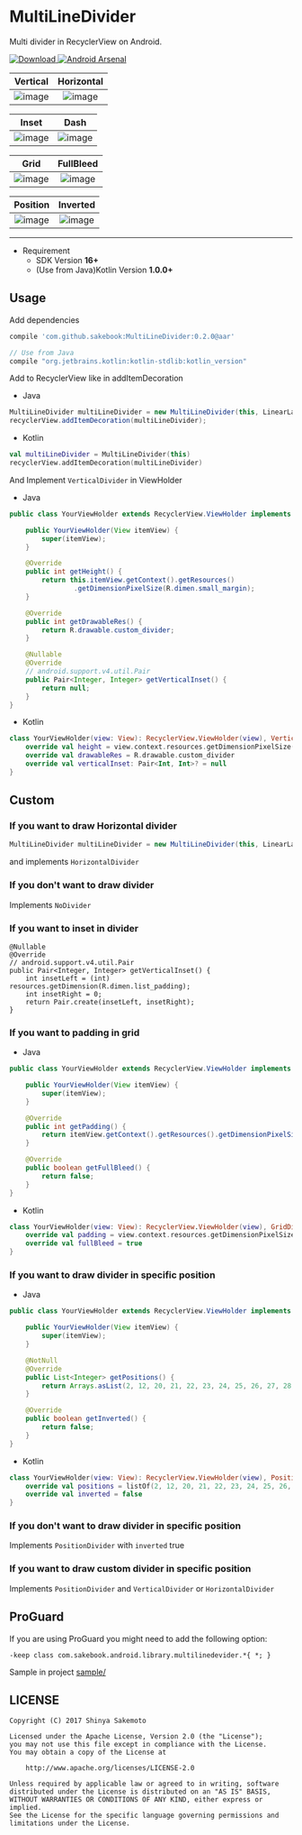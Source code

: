 MultiLineDivider
============
Multi divider in RecyclerView on Android.

[ ![Download](https://api.bintray.com/packages/sakebook/maven/MultiLineDivider/images/download.svg) ](https://bintray.com/sakebook/maven/MultiLineDivider/_latestVersion) [![Android Arsenal](https://img.shields.io/badge/Android%20Arsenal-MultiLineDivider-brightgreen.svg?style=flat)](https://android-arsenal.com/details/1/5735)

|Vertical|Horizontal|
|:---:|:---:|
|![image](https://raw.githubusercontent.com/sakebook/MultiLineDivider/master/art/vertical.png)|![image](https://raw.githubusercontent.com/sakebook/MultiLineDivider/master/art/horizontal.png)|

|Inset|Dash|
|:---:|:---:|
|![image](https://raw.githubusercontent.com/sakebook/MultiLineDivider/master/art/inset.png)|![image](https://raw.githubusercontent.com/sakebook/MultiLineDivider/master/art/dash.png)|

|Grid|FullBleed|
|:---:|:---:|
|![image](https://raw.githubusercontent.com/sakebook/MultiLineDivider/master/art/grid.png)|![image](https://raw.githubusercontent.com/sakebook/MultiLineDivider/master/art/full_bleed.png)|

|Position|Inverted|
|:---:|:---:|
|![image](https://raw.githubusercontent.com/sakebook/MultiLineDivider/master/art/position.png)|![image](https://raw.githubusercontent.com/sakebook/MultiLineDivider/master/art/position_inverted.png)|

---


- Requirement
  - SDK Version __16+__
  - (Use from Java)Kotlin Version __1.0.0+__ 


## Usage
Add dependencies

```gradle
compile 'com.github.sakebook:MultiLineDivider:0.2.0@aar'

// Use from Java
compile "org.jetbrains.kotlin:kotlin-stdlib:kotlin_version"
```

Add to RecyclerView like in addItemDecoration

- Java

```java
MultiLineDivider multiLineDivider = new MultiLineDivider(this, LinearLayout.VERTICAL);
recyclerView.addItemDecoration(multiLineDivider);
```

- Kotlin

```kotlin
val multiLineDivider = MultiLineDivider(this)
recyclerView.addItemDecoration(multiLineDivider)
```

And Implement `VerticalDivider` in ViewHolder

- Java

```java
public class YourViewHolder extends RecyclerView.ViewHolder implements VerticalDivider {

    public YourViewHolder(View itemView) {
        super(itemView);
    }

    @Override
    public int getHeight() {
        return this.itemView.getContext().getResources()
                .getDimensionPixelSize(R.dimen.small_margin);
    }

    @Override
    public int getDrawableRes() {
        return R.drawable.custom_divider;
    }

    @Nullable
    @Override
    // android.support.v4.util.Pair
    public Pair<Integer, Integer> getVerticalInset() {
        return null;
    }
}
```

- Kotlin

```kotlin
class YourViewHolder(view: View): RecyclerView.ViewHolder(view), VerticalDivider {
    override val height = view.context.resources.getDimensionPixelSize(R.dimen.small_margin)
    override val drawableRes = R.drawable.custom_divider
    override val verticalInset: Pair<Int, Int>? = null
}
```


## Custom
### If you want to draw Horizontal divider

```java
MultiLineDivider multiLineDivider = new MultiLineDivider(this, LinearLayout.HORIZONTAL);
```

and implements `HorizontalDivider`


### If you __don't__ want to draw divider

Implements `NoDivider`

### If you want to inset in divider

```
@Nullable
@Override
// android.support.v4.util.Pair
public Pair<Integer, Integer> getVerticalInset() {
    int insetLeft = (int) resources.getDimension(R.dimen.list_padding);
    int insetRight = 0;
    return Pair.create(insetLeft, insetRight);
}

```

### If you want to padding in grid

- Java

```java
public class YourViewHolder extends RecyclerView.ViewHolder implements GridDivider {

    public YourViewHolder(View itemView) {
        super(itemView);
    }

    @Override
    public int getPadding() {
        return itemView.getContext().getResources().getDimensionPixelSize(R.dimen.tiny_margin);
    }

    @Override
    public boolean getFullBleed() {
        return false;
    }
}
```

- Kotlin

```kotlin
class YourViewHolder(view: View): RecyclerView.ViewHolder(view), GridDivider {
    override val padding = view.context.resources.getDimensionPixelSize(R.dimen.grid_padding)
    override val fullBleed = true
}
```

### If you want to draw divider in specific position

- Java

```java
public class YourViewHolder extends RecyclerView.ViewHolder implements PositionDivider {

    public YourViewHolder(View itemView) {
        super(itemView);
    }

    @NotNull
    @Override
    public List<Integer> getPositions() {
        return Arrays.asList(2, 12, 20, 21, 22, 23, 24, 25, 26, 27, 28, 29, 32, 42); // include "2"
    }

    @Override
    public boolean getInverted() {
        return false;
    }
}
```

- Kotlin

```kotlin
class YourViewHolder(view: View): RecyclerView.ViewHolder(view), PositionDivider {
    override val positions = listOf(2, 12, 20, 21, 22, 23, 24, 25, 26, 27, 28, 29, 32, 42)
    override val inverted = false
}
```

### If you __don't__ want to draw divider in specific position

Implements `PositionDivider` with `inverted` true

### If you want to draw custom divider in specific position

Implements `PositionDivider` and `VerticalDivider` or `HorizontalDivider`


## ProGuard

If you are using ProGuard you might need to add the following option:

```
-keep class com.sakebook.android.library.multilinedevider.*{ *; }
```

Sample in project [sample/](https://github.com/sakebook/MultiLineDivider/tree/master/sample)

## LICENSE
```
Copyright (C) 2017 Shinya Sakemoto

Licensed under the Apache License, Version 2.0 (the "License");
you may not use this file except in compliance with the License.
You may obtain a copy of the License at

    http://www.apache.org/licenses/LICENSE-2.0

Unless required by applicable law or agreed to in writing, software
distributed under the License is distributed on an "AS IS" BASIS,
WITHOUT WARRANTIES OR CONDITIONS OF ANY KIND, either express or implied.
See the License for the specific language governing permissions and
limitations under the License.
```